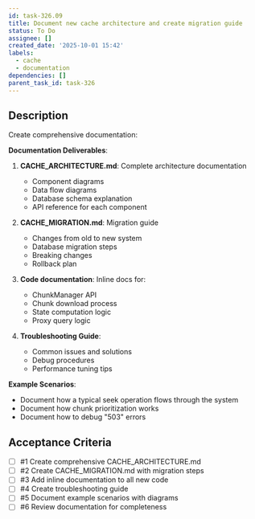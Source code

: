 ```yaml
---
id: task-326.09
title: Document new cache architecture and create migration guide
status: To Do
assignee: []
created_date: '2025-10-01 15:42'
labels:
  - cache
  - documentation
dependencies: []
parent_task_id: task-326
---
```


## Description

Create comprehensive documentation:

**Documentation Deliverables**:
1. **CACHE_ARCHITECTURE.md**: Complete architecture documentation
   - Component diagrams
   - Data flow diagrams
   - Database schema explanation
   - API reference for each component

2. **CACHE_MIGRATION.md**: Migration guide
   - Changes from old to new system
   - Database migration steps
   - Breaking changes
   - Rollback plan

3. **Code documentation**: Inline docs for:
   - ChunkManager API
   - Chunk download process
   - State computation logic
   - Proxy query logic

4. **Troubleshooting Guide**:
   - Common issues and solutions
   - Debug procedures
   - Performance tuning tips

**Example Scenarios**:
- Document how a typical seek operation flows through the system
- Document how chunk prioritization works
- Document how to debug "503" errors

## Acceptance Criteria
<!-- AC:BEGIN -->
- [ ] #1 Create comprehensive CACHE_ARCHITECTURE.md
- [ ] #2 Create CACHE_MIGRATION.md with migration steps
- [ ] #3 Add inline documentation to all new code
- [ ] #4 Create troubleshooting guide
- [ ] #5 Document example scenarios with diagrams
- [ ] #6 Review documentation for completeness
<!-- AC:END -->
